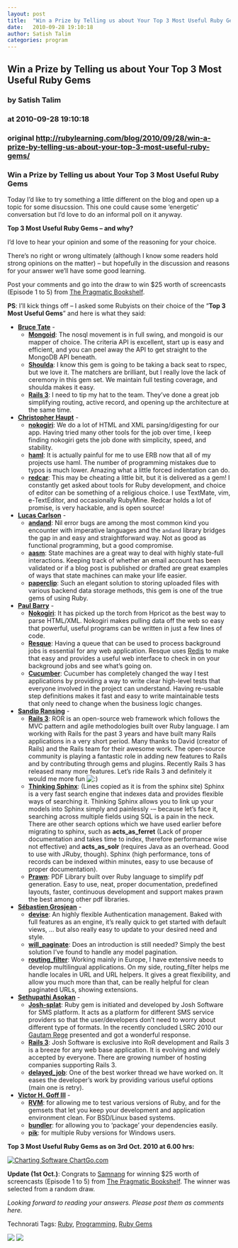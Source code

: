```yaml
---
layout: post
title:  "Win a Prize by Telling us about Your Top 3 Most Useful Ruby Gems"
date:   2010-09-28 19:10:18
author: Satish Talim
categories: program
---
```


## Win a Prize by Telling us about Your Top 3 Most Useful Ruby Gems
### by Satish Talim
### at 2010-09-28 19:10:18
### original <http://rubylearning.com/blog/2010/09/28/win-a-prize-by-telling-us-about-your-top-3-most-useful-ruby-gems/>

<p></p>
<div>
<h3>Win a Prize by Telling us about Your Top 3 Most Useful Ruby Gems</h3>
<p>Today I’d like to try something a little different on the blog and open up a topic for some disucssion. This one could cause some ‘energetic’ conversation but I’d love to do an informal poll on it anyway.</p>
<p><b>Top 3 Most Useful Ruby Gems –  and why?</b></p>
<p>I’d love to hear your opinion and some of the reasoning for your choice.</p>
<p>There’s no right or wrong ultimately (although I know some readers hold strong opinions on the matter) – but hopefully in the discussion and reasons for your answer we’ll have some good learning.</p>
<p>Post your comments and go into the draw to win $25 worth of screencasts (Episode 1 to 5) from <a href="http://www.pragprog.com/screencasts/v-dtrubyom/the-ruby-object-model-and-metaprogramming">The Pragmatic Bookshelf</a>.</p>
<p><b>PS</b>: I’ll kick things off – I asked some Rubyists on their choice of the “<b>Top 3 Most Useful Gems</b>” and here is what they said:</p>
<ul>
<li><b><a href="http://rubylearning.com/blog/2008/11/25/little-known-ways-to-ruby-mastery-by-bruce-tate/">Bruce Tate</a></b> -
<ul>
<li><b><a href="http://mongoid.org/">Mongoid</a></b>: The nosql movement is in full swing, and mongoid is our mapper of choice. The criteria API is excellent, start up is easy and efficient, and you can peel away the API to get straight to the MongoDB API beneath.</li>
<li><b><a href="http://github.com/thoughtbot/shoulda">Shoulda</a></b>: I know this gem is going to be taking a back seat to rspec, but we love it. The matchers are brilliant, but I really love the lack of ceremony in this gem set. We maintain full testing coverage, and shoulda makes it easy.</li>
<li><b><a href="http://rubyonrails.org/">Rails 3</a></b>: I need to tip my hat to the team. They’ve done a great job simplifying routing, active record, and opening up the architecture at the same time.</li>
</ul>
</li>
<li><b><a href="http://twitter.com/chaupt">Christopher Haupt</a></b> -
<ul>
<li><b><a href="http://nokogiri.org/">nokogiri</a></b>: We do a lot of HTML and XML parsing/digesting for our app. Having tried many other tools for the job over time, I keep finding nokogiri gets the job done with simplicity, speed, and stability.</li>
<li><b><a href="http://haml-lang.com/">haml</a></b>: It is actually painful for me to use ERB now that all of my projects use haml. The number of programming mistakes due to typos is much lower. Amazing what a little forced indentation can do.</li>
<li><b><a href="http://redcareditor.com/">redcar</a></b>: This may be cheating a little bit, but it is delivered as a gem! I constantly get asked about tools for Ruby development, and choice of editor can be something of a religious choice. I use TextMate, vim, e-TextEditor, and occasionally RubyMine. Redcar holds a lot of promise, is very hackable, and is open source!</li>
</ul>
</li>
<li><b><a href="http://rufy.com/">Lucas Carlson</a></b> -
<ul>
<li><b><a href="http://andand.rubyforge.org/">andand</a></b>: Nil error bugs are among the most common kind you encounter with imperative languages and the <code>andand</code> library bridges the gap in and easy and straightforward way. Not as good as functional programming, but a good compromise.</li>
<li><b><a href="http://rubygems.org/gems/aasm">aasm</a></b>: State machines are a great way to deal with highly state-full interactions. Keeping track of whether an email account has been validated or if a blog post is published or drafted are great examples of ways that state machines can make your life easier.</li>
<li><b><a href="http://thoughtbot.com/community/">paperclip</a></b>: Such an elegant solution to storing uploaded files with various backend data storage methods, this gem is one of the true gems of using Ruby.</li>
</ul>
</li>
<li><b><a href="http://paulbarry.com/">Paul Barry</a></b> -
<ul>
<li><b><a href="http://nokogiri.org/">Nokogiri</a></b>: It has picked up the torch from Hpricot as the best way to parse HTML/XML. Nokogiri makes pulling data off the web so easy that powerful, useful programs can be written in just a few lines of code.</li>
<li><b><a href="http://github.com/defunkt/resque">Resque</a></b>: Having a queue that can be used to process background jobs is essential for any web application. Resque uses <a href="http://github.com/antirez/redis">Redis</a> to make that easy and provides a useful web interface to check in on your background jobs and see what’s going on.</li>
<li><b><a href="http://cukes.info/">Cucumber</a></b>: Cucumber has completely changed the way I test applications by providing a way to write clear high-level tests that everyone involved in the project can understand. Having re-usable step definitions makes it fast and easy to write maintainable tests that only need to change when the business logic changes.</li>
</ul>
</li>
<li><b><a href="http://www.funonrails.com/">Sandip Ransing</a></b> -
<ul>
<li><b><a href="http://rubyonrails.org/">Rails 3</a></b>: ROR is an open-source web framework which follows the MVC pattern and agile methodologies built over Ruby language. I am working with Rails for the past 3 years and have built many Rails applications in a very short period. Many thanks to David (creator of Rails) and the Rails team for their awesome work. The open-source community is playing a fantastic role in adding new features to Rails and by contributing through gems and plugins. Recently Rails 3 has released many more features. Let’s ride Rails 3 and definitely it would me more fun <img src="http://rubylearning.com/blog/wp-includes/images/smilies/icon_smile.gif" alt=":)"> </li>
<li><b><a href="http://freelancing-god.github.com/ts/en/">Thinking Sphinx</a></b>: (Lines copied as it is from the sphinx site) Sphinx is a very fast search engine that indexes data and provides flexible ways of searching it. Thinking Sphinx allows you to link up your models into Sphinx simply and painlessly -– because let’s face it, searching across multiple fields using SQL is a pain in the neck. There are other search options which we have used earlier before migrating to sphinx, such as <b>acts_as_ferret</b> (Lack of proper documentation and takes time to index, therefore performance wise not effective) and <b>acts_as_solr</b> (requires Java as an overhead. Good to use with JRuby, though). Sphinx (high performance, tons of records can be indexed within minutes, easy to use because of proper documentation).</li>
<li><b><a href="http://github.com/sandal/prawn">Prawn</a></b>: PDF Library built over Ruby language to simplify pdf generation. Easy to use, neat, proper documentation, predefined layouts, faster, continuous development and support makes prawn the best among other pdf libraries.</li>
</ul>
</li>
<li><b><a href="https://twitter.com/sebgrosjean">Sébastien Grosjean</a></b> -
<ul>
<li><b><a href="http://rubygems.org/gems/devise">devise</a></b>: An highly flexible Authentication management. Baked with full features as an engine, it’s really quick to get started with default views, … but also really easy to update to your desired need and style.</li>
<li><b><a href="http://github.com/mislav/will_paginate/wiki">will_paginate</a></b>: Does an introduction is still needed? Simply the best solution I’ve found to handle any model pagination.</li>
<li><b><a href="http://github.com/svenfuchs/routing-filter">routing_filter</a></b>: Working mainly in Europe, I have extensive needs to develop multilingual applications. On my side, routing_filter helps me handle locales in URL and URL helpers. It gives a great flexibility, and allow you much more than that, can be really helpful for clean paginated URLs, showing extensions.</li>
</ul>
</li>
<li><b><a href="http://joshsoftware.com/">Sethupathi Asokan</a></b> -
<ul>
<li><b><a href="http://josh-splat.heroku.com/#1">Josh-splat</a></b>: Ruby gem is initiated and developed by Josh Software for SMS platform. It acts as a platform for different SMS service providers so that the user/developers don’t need to worry about different type of formats. In the recently concluded LSRC 2010 our <a href="http://twitter.com/gautamrege">Gautam Rege</a> presented and got a wonderful response.</li>
<li><b><a href="http://rubyonrails.org/">Rails 3</a></b>: Josh Software is exclusive into RoR development and Rails 3 is a breeze for any web base application. It is evolving and widely  accepted by everyone. There are growing number of hosting companies supporting Rails 3.</li>
<li><b><a href="http://github.com/collectiveidea/delayed_job">delayed_job</a></b>: One of the best worker thread we have worked on. It eases the developer’s work by providing various useful options (main one is retry).</li>
</ul>
</li>
<li><b><a href="http://vgoff.posterous.com/">Victor H. Goff III</a></b> -
<ul>
<li><b><a href="http://rvm.beginrescueend.com/">RVM</a></b>: for allowing me to test various versions of Ruby, and for the gemsets that let you keep your development and application environment clean. For BSD/Linux based systems.</li>
<li><b><a href="http://github.com/carlhuda/bundler">bundler</a></b>: for allowing you to ‘package’ your dependencies easily.</li>
<li><b><a href="http://rubygems.org/gems/pik">pik</a></b>: for multiple Ruby versions for Windows users.</li>
</ul>
</li>
</ul>
<p><b>Top 3 Most Useful Ruby Gems as on 3rd Oct. 2010 at 6.00 hrs:</b></p>
<p><a href="http://www.chartgo.com/linkshare.do?id=7d2f57b9aa"> <img src="http://www.chartgo.com/link.do?id=7d2f57b9aa" title="ChartGo.com" alt="Charting Software ChartGo.com" style="border:0"></a></p>
<p><b>Update (1st Oct.)</b>: Congrats to <a href="http://rubylearning.com/blog/2010/09/28/win-a-prize-by-telling-us-about-your-top-3-most-useful-ruby-gems/#comment-125598">Samnang</a> for winning $25 worth of screencasts (Episode 1 to 5) from <a href="http://www.pragprog.com/screencasts/v-dtrubyom/the-ruby-object-model-and-metaprogramming">The Pragmatic Bookshelf</a>. The winner was selected from a random draw.</p>
<p><em>Looking forward to reading your answers. Please post them as comments here.</em></p>
</div>
<p>Technorati Tags: <a href="http://technorati.com/tag/Ruby" rel="tag">Ruby</a>, <a href="http://technorati.com/tag/Programming" rel="tag"> Programming</a>, <a href="http://technorati.com/tag/Ruby+Gems" rel="tag"> Ruby Gems</a></p>

<div>
<a href="http://feeds.feedburner.com/~ff/LearningRubyBlog?a=2Qd8hRr4txE:Jgj6SHnlTEk:yIl2AUoC8zA"><img src="http://feeds.feedburner.com/~ff/LearningRubyBlog?d=yIl2AUoC8zA" border="0"></a> <a href="http://feeds.feedburner.com/~ff/LearningRubyBlog?a=2Qd8hRr4txE:Jgj6SHnlTEk:MclgosYkiZA"><img src="http://feeds.feedburner.com/~ff/LearningRubyBlog?i=2Qd8hRr4txE:Jgj6SHnlTEk:MclgosYkiZA" border="0"></a>
</div>